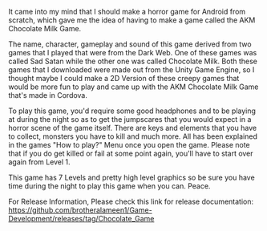 It came into my mind that I should make a horror game for Android from scratch, which gave me the idea of having to make a game called the AKM Chocolate Milk Game.

The name, character, gameplay and sound of this game derived from two games that I played that were from the Dark Web. One of these games was called Sad Satan while the other one was called Chocolate Milk. Both these games that I downloaded were made out from the Unity Game Engine, so I thought maybe I could make a 2D Version of these creepy games that would be more fun to play and came up with the AKM Chocolate Milk Game that's made in Cordova.

To play this game, you'd require some good headphones and to be playing at during the night so as to get the jumpscares that you would expect in a horror scene of the game itself. There are keys and elements that you have to collect, monsters you have to kill and much more. All has been explained in the games "How to play?" Menu once you open the game. Please note that if you do get killed or fail at some point again, you'll have to start over again from Level 1.

This game has 7 Levels and pretty high level graphics so be sure you have time during the night to play this game when you can. Peace.

For Release Information, Please check this link for release documentation: https://github.com/brotheralameen1/Game-Development/releases/tag/Chocolate_Game

